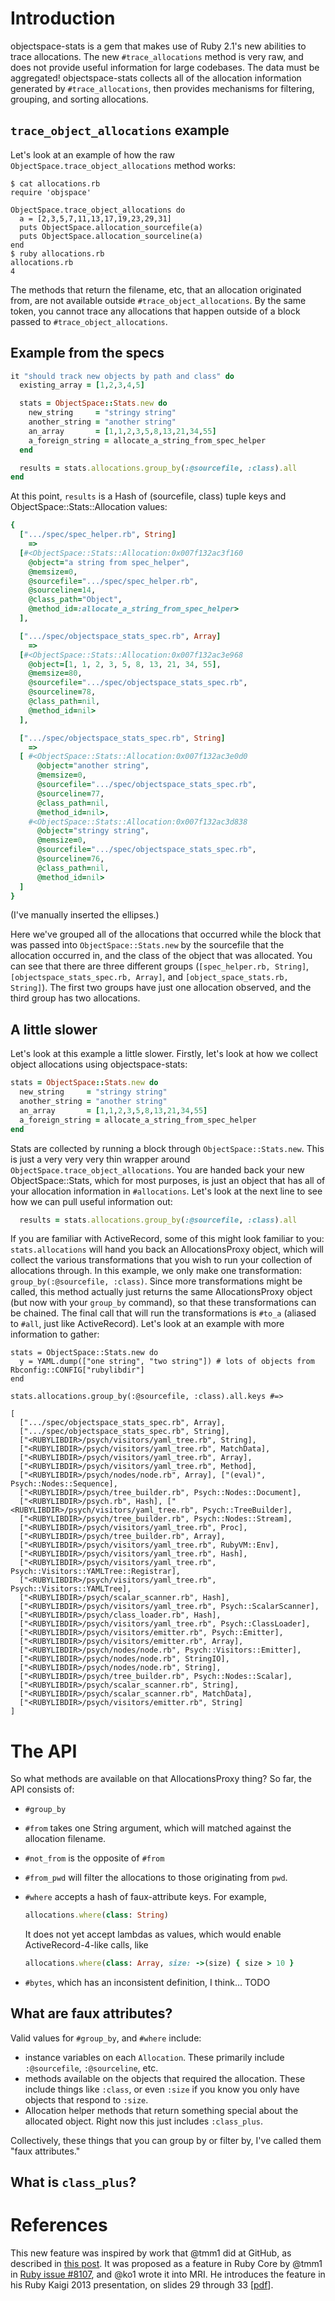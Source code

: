 Introduction
============

objectspace-stats is a gem that makes use of Ruby 2.1's new abilities to trace
allocations. The new `#trace_allocations` method is very raw, and does not
provide useful information for large codebases. The data must be aggregated!
objectspace-stats collects all of the allocation information generated by
`#trace_allocations`, then provides mechanisms for filtering, grouping, and
sorting allocations.

`trace_object_allocations` example
----------------------------------

Let's look at an example of how the raw `ObjectSpace.trace_object_allocations`
method works:

```
$ cat allocations.rb
require 'objspace'

ObjectSpace.trace_object_allocations do
  a = [2,3,5,7,11,13,17,19,23,29,31]
  puts ObjectSpace.allocation_sourcefile(a)
  puts ObjectSpace.allocation_sourceline(a)
end
$ ruby allocations.rb
allocations.rb
4
```

The methods that return the filename, etc, that an allocation originated from,
are not available outside `#trace_object_allocations`. By the same token, you
cannot trace any allocations that happen outside of a block passed to
`#trace_object_allocations`.

Example from the specs
----------------------

```ruby
it "should track new objects by path and class" do
  existing_array = [1,2,3,4,5]

  stats = ObjectSpace::Stats.new do
    new_string     = "stringy string"
    another_string = "another string"
    an_array       = [1,1,2,3,5,8,13,21,34,55]
    a_foreign_string = allocate_a_string_from_spec_helper
  end

  results = stats.allocations.group_by(:@sourcefile, :class).all
end
```

At this point, `results` is a Hash of (sourcefile, class) tuple keys and ObjectSpace::Stats::Allocation values:

```ruby
{
  [".../spec/spec_helper.rb", String]
    =>
  [#<ObjectSpace::Stats::Allocation:0x007f132ac3f160
    @object="a string from spec_helper",
    @memsize=0,
    @sourcefile=".../spec/spec_helper.rb",
    @sourceline=14,
    @class_path="Object",
    @method_id=:allocate_a_string_from_spec_helper>
  ],

  [".../spec/objectspace_stats_spec.rb", Array]
    =>
  [#<ObjectSpace::Stats::Allocation:0x007f132ac3e968
    @object=[1, 1, 2, 3, 5, 8, 13, 21, 34, 55],
    @memsize=80,
    @sourcefile=".../spec/objectspace_stats_spec.rb",
    @sourceline=78,
    @class_path=nil,
    @method_id=nil>
  ],

  [".../spec/objectspace_stats_spec.rb", String]
    =>
  [ #<ObjectSpace::Stats::Allocation:0x007f132ac3e0d0
      @object="another string",
      @memsize=0,
      @sourcefile=".../spec/objectspace_stats_spec.rb",
      @sourceline=77,
      @class_path=nil,
      @method_id=nil>,
    #<ObjectSpace::Stats::Allocation:0x007f132ac3d838
      @object="stringy string",
      @memsize=0,
      @sourcefile=".../spec/objectspace_stats_spec.rb",
      @sourceline=76,
      @class_path=nil,
      @method_id=nil>
  ]
}
```

(I've manually inserted the ellipses.)

Here we've grouped all of the allocations that occurred while the block that was
passed into `ObjectSpace::Stats.new` by the sourcefile that the allocation
occurred in, and the class of the object that was allocated. You can see that
there are three different groups (`[spec_helper.rb, String]`,
`[objectspace_stats_spec.rb, Array]`, and `[object_space_stats.rb, String]`).
The first two groups have just one allocation observed, and the third group has
two allocations.

A little slower
---------------

Let's look at this example a little slower. Firstly, let's look at how we
collect object allocations using objectspace-stats:

```ruby
stats = ObjectSpace::Stats.new do
  new_string     = "stringy string"
  another_string = "another string"
  an_array       = [1,1,2,3,5,8,13,21,34,55]
  a_foreign_string = allocate_a_string_from_spec_helper
end
```

Stats are collected by running a block through `ObjectSpace::Stats.new`. This is
just a very very very thin wrapper around
`ObjectSpace.trace_object_allocations`. You are handed back your new
ObjectSpace::Stats, which for most purposes, is just an object that has all of
your allocation information in `#allocations`. Let's look at the next line to
see how we can pull useful information out:

```ruby
  results = stats.allocations.group_by(:@sourcefile, :class).all
```

If you are familiar with ActiveRecord, some of this might look familiar to you:
`stats.allocations` will hand you back an AllocationsProxy object, which will
collect the various transformations that you wish to run your collection of
allocations through. In this example, we only make one transformation:
`group_by(:@sourcefile, :class)`. Since more transformations might be called,
this method actually just returns the same AllocationsProxy object (but now with
your `group_by` command), so that these transformations can be chained. The
final call that will run the transformations is `#to_a` (aliased to `#all`, just
like ActiveRecord). Let's look at an example with more information to gather:

```
stats = ObjectSpace::Stats.new do
  y = YAML.dump(["one string", "two string"]) # lots of objects from Rbconfig::CONFIG["rubylibdir"]
end

stats.allocations.group_by(:@sourcefile, :class).all.keys #=>

[
  [".../spec/objectspace_stats_spec.rb", Array],
  [".../spec/objectspace_stats_spec.rb", String],
  ["<RUBYLIBDIR>/psych/visitors/yaml_tree.rb", String],
  ["<RUBYLIBDIR>/psych/visitors/yaml_tree.rb", MatchData],
  ["<RUBYLIBDIR>/psych/visitors/yaml_tree.rb", Array],
  ["<RUBYLIBDIR>/psych/visitors/yaml_tree.rb", Method],
  ["<RUBYLIBDIR>/psych/nodes/node.rb", Array], ["(eval)", Psych::Nodes::Sequence],
  ["<RUBYLIBDIR>/psych/tree_builder.rb", Psych::Nodes::Document],
  ["<RUBYLIBDIR>/psych.rb", Hash], ["<RUBYLIBDIR>/psych/visitors/yaml_tree.rb", Psych::TreeBuilder],
  ["<RUBYLIBDIR>/psych/tree_builder.rb", Psych::Nodes::Stream],
  ["<RUBYLIBDIR>/psych/visitors/yaml_tree.rb", Proc],
  ["<RUBYLIBDIR>/psych/tree_builder.rb", Array],
  ["<RUBYLIBDIR>/psych/visitors/yaml_tree.rb", RubyVM::Env],
  ["<RUBYLIBDIR>/psych/visitors/yaml_tree.rb", Hash],
  ["<RUBYLIBDIR>/psych/visitors/yaml_tree.rb", Psych::Visitors::YAMLTree::Registrar],
  ["<RUBYLIBDIR>/psych/visitors/yaml_tree.rb", Psych::Visitors::YAMLTree],
  ["<RUBYLIBDIR>/psych/scalar_scanner.rb", Hash],
  ["<RUBYLIBDIR>/psych/visitors/yaml_tree.rb", Psych::ScalarScanner],
  ["<RUBYLIBDIR>/psych/class_loader.rb", Hash],
  ["<RUBYLIBDIR>/psych/visitors/yaml_tree.rb", Psych::ClassLoader],
  ["<RUBYLIBDIR>/psych/visitors/emitter.rb", Psych::Emitter],
  ["<RUBYLIBDIR>/psych/visitors/emitter.rb", Array],
  ["<RUBYLIBDIR>/psych/nodes/node.rb", Psych::Visitors::Emitter],
  ["<RUBYLIBDIR>/psych/nodes/node.rb", StringIO],
  ["<RUBYLIBDIR>/psych/nodes/node.rb", String],
  ["<RUBYLIBDIR>/psych/tree_builder.rb", Psych::Nodes::Scalar],
  ["<RUBYLIBDIR>/psych/scalar_scanner.rb", String],
  ["<RUBYLIBDIR>/psych/scalar_scanner.rb", MatchData],
  ["<RUBYLIBDIR>/psych/visitors/emitter.rb", String]
]
```

The API
=======

So what methods are available on that AllocationsProxy thing? So far, the API
consists of:

* `#group_by`
* `#from` takes one String argument, which will matched against the
  allocation filename.
* `#not_from` is the opposite of `#from`
* `#from_pwd` will filter the allocations to those originating from `pwd`.
* `#where` accepts a hash of faux-attribute keys. For example,

  ```ruby
  allocations.where(class: String)
  ```

  It does not yet accept lambdas as values, which would enable
  ActiveRecord-4-like calls, like

  ```ruby
  allocations.where(class: Array, size: ->(size) { size > 10 }
  ```
* `#bytes`, which has an inconsistent definition, I think... TODO

What are faux attributes?
-------------------------

Valid values for `#group_by`, and `#where` include:
* instance variables on each `Allocation`. These primarily include `:@sourcefile`,
  `:@sourceline`, etc.
* methods available on the objects that required the allocation. These include
  things like `:class`, or even `:size` if you know you only have objects that
  respond to `:size`.
* Allocation helper methods that return something special about the allocated
  object. Right now this just includes `:class_plus`.

Collectively, these things that you can group by or filter by, I've called them
"faux attributes."

What is `class_plus`?
---------------------

References
==========

This new feature was inspired by work that @tmm1 did at GitHub, as
described in
[this post](https://github.com/blog/1489-hey-judy-don-t-make-it-bad). It was
proposed as a feature in Ruby Core by @tmm1 in
[Ruby issue #8107](http://bugs.ruby-lang.org/issues/8107), and @ko1 wrote it
into MRI. He introduces the feature in his Ruby Kaigi 2013 presentation, on
slides 29 through 33
[[pdf](http://www.atdot.net/~ko1/activities/RubyKaigi2013-ko1.pdf)].
